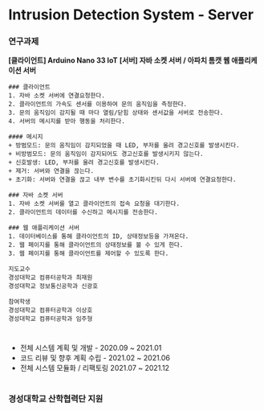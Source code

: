 # Intrusion Detection System - Server

### 연구과제 

<b>[클라이언트] Arduino Nano 33 IoT</b>
<b>[서버] 자바 소켓 서버 / 아파치 톰캣 웹 애플리케이션 서버</b>

```
### 클라이언트
1. 자바 소켓 서버에 연결요청한다.
2. 클라이언트의 가속도 센서를 이용하여 문의 움직임을 측정한다.
3. 문의 움직임이 감지될 때 마다 열림/닫힘 상태와 센서값을 서버로 전송한다.
4. 서버의 메시지를 받아 행동을 처리한다.

#### 메시지
+ 방범모드: 문의 움직임이 감지되었을 때 LED, 부저를 울려 경고신호를 발생시킨다.
+ 비방범모드: 문의 움직임이 감지되어도 경고신호를 발생시키지 않는다.
+ 신호발생: LED, 부저를 울려 경고신호를 발생시킨다.
+ 제거: 서버와 연결을 끊는다.
+ 초기화: 서버와 연결을 끊고 내부 변수를 초기화시킨뒤 다시 서버에 연결요청한다.
```

```
### 자바 소켓 서버
1. 자바 소켓 서버를 열고 클라이언트의 접속 요청을 대기한다.
2. 클라이언트의 데이터를 수신하고 메시지를 전송한다.

### 웹 애플리케이션 서버
1. 데이터베이스를 통해 클라이언트의 ID, 상태정보등을 가져온다.
2. 웹 페이지를 통해 클라이언트의 상태정보를 볼 수 있게 한다.
3. 웹 페이지를 통해 클라이언트를 제어할 수 있도록 한다.
```

```
지도교수
경성대학교 컴퓨터공학과 최재원
경성대학교 정보통신공학과 신광호

참여학생
경성대학교 컴퓨터공학과 이상호
경성대학교 컴퓨터공학과 임주형
```

#

+ 전체 시스템 계획 및 개발 - 2020.09 ~ 2021.01
+ 코드 리뷰 및 향후 계획 수립 - 2021.02 ~ 2021.06
+ 전체 시스템 모듈화 / 리팩토링 2021.07 ~ 2021.12

#

#

### 경성대학교 산학협력단 지원
